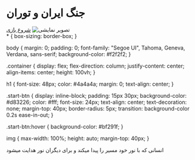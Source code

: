 <!DOCTYPE html>
<html lang="en">
  <head>
    <meta charset="UTF-8">
    <title>جنگ ایران و توران</title>
    <link rel="stylesheet" href="style.css">
  </head>
  <body>
    <div class="container">
      <h1>جنگ ایران و توران</h1>
      <a href="#" class="start-btn">شروع بازی</a>
      <img src="image.jpg" alt="تصویر نمایشی">
    </div>
  </body>
</html>
* {
  box-sizing: border-box;
}

body {
  margin: 0;
  padding: 0;
  font-family: "Segoe UI", Tahoma, Geneva, Verdana, sans-serif;
  background-color: #f2f2f2;
}

.container {
  display: flex;
  flex-direction: column;
  justify-content: center;
  align-items: center;
  height: 100vh;
}

h1 {
  font-size: 48px;
  color: #4a4a4a;
  margin: 0;
  text-align: center;
}

.start-btn {
  display: inline-block;
  padding: 15px 30px;
  background-color: #d83226;
  color: #fff;
  font-size: 24px;
  text-align: center;
  text-decoration: none;
  margin-top: 40px;
  border-radius: 5px;
  transition: background-color 0.2s ease-in-out;
}

.start-btn:hover {
  background-color: #bf291f;
}

img {
  max-width: 100%;
  height: auto;
  margin-top: 40px;
}


انسانی که با نور خود مسیر را پیدا میکند و برای دیگران نور هدایت میشود
